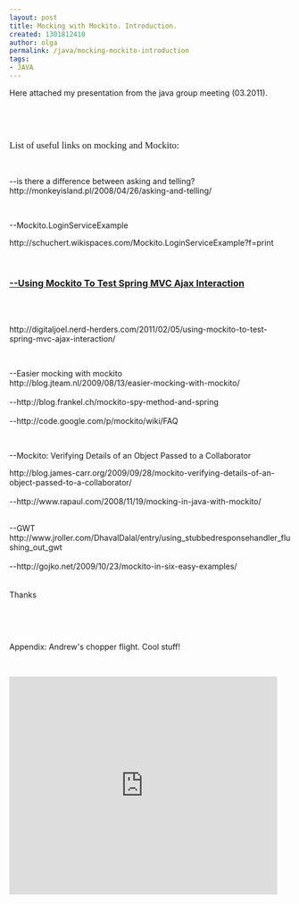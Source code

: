 ```yaml
---
layout: post
title: Mocking with Mockito. Introduction.
created: 1301812410
author: olga
permalink: /java/mocking-mockito-introduction
tags:
- JAVA
---
```

<p>Here attached my presentation from the java group meeting (03.2011).</p>
<p>&nbsp;</p>
<p>&nbsp;</p>
<p class="rtecenter"><span style="font-size: larger;"><span style="font-family: Comic Sans MS;">List of useful links on mocking and Mockito:</span></span></p>
<p>&nbsp;</p>
<p>--is there a difference between asking and&nbsp;telling?<br />
http://monkeyisland.pl/2008/04/26/asking-and-telling/</p>
<p>&nbsp;</p>
<p>--<span class="WikiPageMenuTitle WikiElement">Mockito.LoginServiceExample</span></p>
<p>http://schuchert.wikispaces.com/Mockito.LoginServiceExample?f=print</p>
<p>&nbsp;</p>
<div id="post-219" class="post-219 post type-post status-publish format-standard
hentry category-java category-spring-2 category-testing tag-ajax
tag-java tag-mock-testing tag-mockito tag-spring tag-spring-framework
tag-spring-mvc tag-springframework">
<h3 class="storytitle"><a rel="bookmark" href="http://digitaljoel.nerd-herders.com/2011/02/05/using-mockito-to-test-spring-mvc-ajax-interaction/">--Using Mockito To Test Spring MVC Ajax&nbsp;Interaction</a></h3>
<p>&nbsp;</p>
</div>
<p><br />
http://digitaljoel.nerd-herders.com/2011/02/05/using-mockito-to-test-spring-mvc-ajax-interaction/</p>
<p>&nbsp;</p>
<p>--Easier mocking with mockito<br />
http://blog.jteam.nl/2009/08/13/easier-mocking-with-mockito/<br />
<br />
--http://blog.frankel.ch/mockito-spy-method-and-spring<br />
<br />
--http://code.google.com/p/mockito/wiki/FAQ</p>
<p>&nbsp;</p>
<p>--Mockito: Verifying Details of an Object Passed to a  Collaborator</p>
<p>http://blog.james-carr.org/2009/09/28/mockito-verifying-details-of-an-object-passed-to-a-collaborator/<br />
<br />
--http://www.rapaul.com/2008/11/19/mocking-in-java-with-mockito/<br />
&nbsp;</p>
<p>--GWT<br />
http://www.jroller.com/DhavalDalal/entry/using_stubbedresponsehandler_flushing_out_gwt<br />
<br />
--http://gojko.net/2009/10/23/mockito-in-six-easy-examples/<br />
<br />
<br />
Thanks</p>
<p>&nbsp;</p>
<p>&nbsp;</p>
<p>Appendix: Andrew's chopper flight. Cool stuff!</p>
<p>&nbsp;</p>
<p><iframe title="YouTube video player" width="480" height="390" src="http://www.youtube.com/embed/L_ATjb-ZjOA" frameborder="0" allowfullscreen=""></iframe></p>
